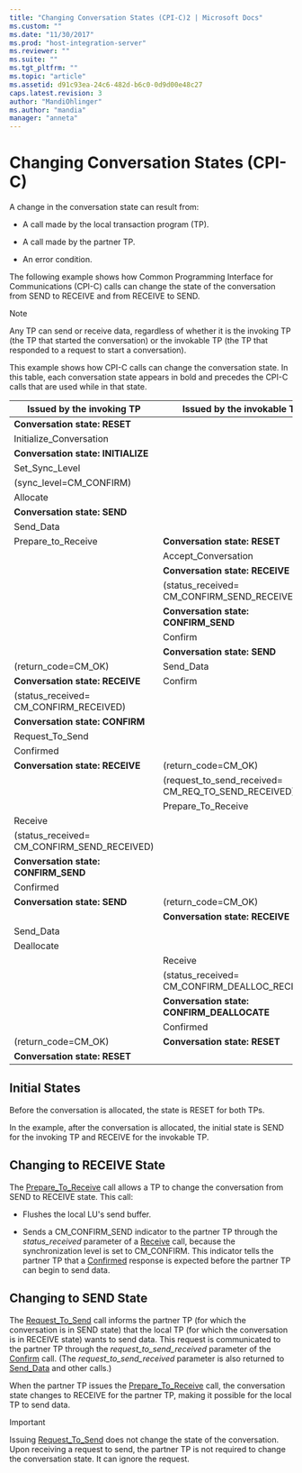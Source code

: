 ```yaml
---
title: "Changing Conversation States (CPI-C)2 | Microsoft Docs"
ms.custom: ""
ms.date: "11/30/2017"
ms.prod: "host-integration-server"
ms.reviewer: ""
ms.suite: ""
ms.tgt_pltfrm: ""
ms.topic: "article"
ms.assetid: d91c93ea-24c6-482d-b6c0-0d9d00e48c27
caps.latest.revision: 3
author: "MandiOhlinger"
ms.author: "mandia"
manager: "anneta"
---
```

# Changing Conversation States (CPI-C)
A change in the conversation state can result from:  
  
-   A call made by the local transaction program (TP).  
  
-   A call made by the partner TP.  
  
-   An error condition.  
  
 The following example shows how Common Programming Interface for Communications (CPI-C) calls can change the state of the conversation from SEND to RECEIVE and from RECEIVE to SEND.  
  
> [!NOTE]
>  Any TP can send or receive data, regardless of whether it is the invoking TP (the TP that started the conversation) or the invokable TP (the TP that responded to a request to start a conversation).  
  
 This example shows how CPI-C calls can change the conversation state. In this table, each conversation state appears in bold and precedes the CPI-C calls that are used while in that state.  
  
|Issued by the invoking TP|Issued by the invokable TP|  
|-------------------------------|--------------------------------|  
|**Conversation state: RESET**||  
|Initialize_Conversation||  
|**Conversation state: INITIALIZE**||  
|Set_Sync_Level||  
|(sync_level=CM_CONFIRM)||  
|Allocate||  
|**Conversation state: SEND**||  
|Send_Data||  
|Prepare_to_Receive|**Conversation state: RESET**|  
||Accept_Conversation|  
||**Conversation state: RECEIVE**|  
||(status_received=     CM_CONFIRM_SEND_RECEIVED)|  
||**Conversation state: CONFIRM_SEND**|  
||Confirm|  
||**Conversation state: SEND**|  
|(return_code=CM_OK)|Send_Data|  
|**Conversation state: RECEIVE**|Confirm|  
|(status_received=    CM_CONFIRM_RECEIVED)||  
|**Conversation state: CONFIRM**||  
|Request_To_Send||  
|Confirmed||  
|**Conversation state: RECEIVE**|(return_code=CM_OK)|  
||(request_to_send_received=    CM_REQ_TO_SEND_RECEIVED)|  
||Prepare_To_Receive|  
|Receive||  
|(status_received=     CM_CONFIRM_SEND_RECEIVED)||  
|**Conversation state: CONFIRM_SEND**||  
|Confirmed||  
|**Conversation state: SEND**|(return_code=CM_OK)|  
||**Conversation state: RECEIVE**|  
|Send_Data||  
|Deallocate||  
||Receive|  
||(status_received=    CM_CONFIRM_DEALLOC_RECEIVED)|  
||**Conversation state:** <br />**CONFIRM_DEALLOCATE**|  
||Confirmed|  
|(return_code=CM_OK)|**Conversation state: RESET**|  
|**Conversation state: RESET**||  
  
## Initial States  
 Before the conversation is allocated, the state is RESET for both TPs.  
  
 In the example, after the conversation is allocated, the initial state is SEND for the invoking TP and RECEIVE for the invokable TP.  
  
## Changing to RECEIVE State  
 The [Prepare_To_Receive](./prepare-to-receive-cpi-c-1.md) call allows a TP to change the conversation from SEND to RECEIVE state. This call:  
  
-   Flushes the local LU's send buffer.  
  
-   Sends a CM_CONFIRM_SEND indicator to the partner TP through the *status_received* parameter of a [Receive](./receive-cpi-c-2.md) call, because the synchronization level is set to CM_CONFIRM. This indicator tells the partner TP that a [Confirmed](./confirmed-cpi-c-2.md) response is expected before the partner TP can begin to send data.  
  
## Changing to SEND State  
 The [Request_To_Send](./request-to-send-cpi-c-1.md) call informs the partner TP (for which the conversation is in SEND state) that the local TP (for which the conversation is in RECEIVE state) wants to send data. This request is communicated to the partner TP through the *request_to_send_received* parameter of the [Confirm](./confirm-cpi-c-2.md) call. (The *request_to_send_received* parameter is also returned to [Send_Data](./send-data-cpi-c-2.md) and other calls.)  
  
 When the partner TP issues the [Prepare_To_Receive](./prepare-to-receive-cpi-c-1.md) call, the conversation state changes to RECEIVE for the partner TP, making it possible for the local TP to send data.  
  
> [!IMPORTANT]
>  Issuing [Request_To_Send](./request-to-send-cpi-c-1.md) does not change the state of the conversation. Upon receiving a request to send, the partner TP is not required to change the conversation state. It can ignore the request.